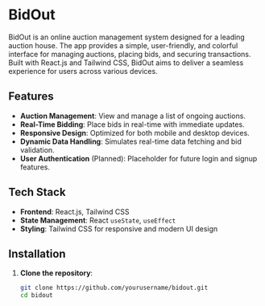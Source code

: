 # BidOut

BidOut is an online auction management system designed for a leading auction house. The app provides a simple, user-friendly, and colorful interface for managing auctions, placing bids, and securing transactions. Built with React.js and Tailwind CSS, BidOut aims to deliver a seamless experience for users across various devices.

## Features

- **Auction Management**: View and manage a list of ongoing auctions.
- **Real-Time Bidding**: Place bids in real-time with immediate updates.
- **Responsive Design**: Optimized for both mobile and desktop devices.
- **Dynamic Data Handling**: Simulates real-time data fetching and bid validation.
- **User Authentication** (Planned): Placeholder for future login and signup features.

## Tech Stack

- **Frontend**: React.js, Tailwind CSS
- **State Management**: React `useState`, `useEffect`
- **Styling**: Tailwind CSS for responsive and modern UI design

## Installation

1. **Clone the repository**:
   ```bash
   git clone https://github.com/yourusername/bidout.git
   cd bidout

